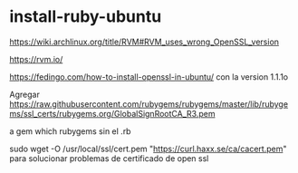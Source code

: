 # install-ruby-ubuntu

https://wiki.archlinux.org/title/RVM#RVM_uses_wrong_OpenSSL_version

https://rvm.io/


https://fedingo.com/how-to-install-openssl-in-ubuntu/ con la version 1.1.1o


Agregar https://raw.githubusercontent.com/rubygems/rubygems/master/lib/rubygems/ssl_certs/rubygems.org/GlobalSignRootCA_R3.pem

a gem which rubygems sin el .rb


sudo wget -O /usr/local/ssl/cert.pem "https://curl.haxx.se/ca/cacert.pem" para solucionar problemas de certificado de open ssl
